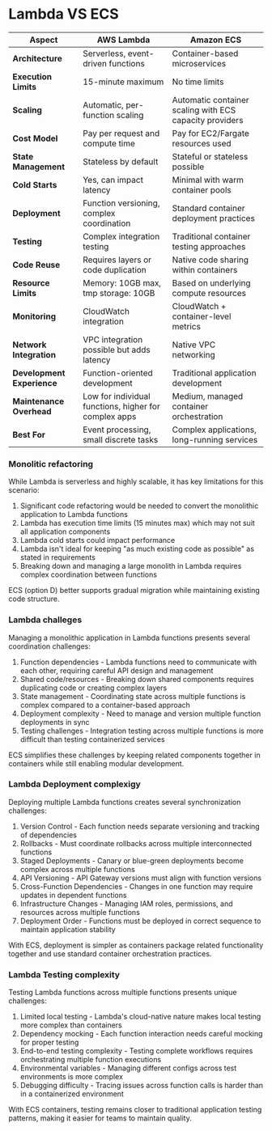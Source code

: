 # Lambda VS ECS

| Aspect                     | AWS Lambda                                            | Amazon ECS                                              |
| -------------------------- | ----------------------------------------------------- | ------------------------------------------------------- |
| **Architecture**           | Serverless, event-driven functions                    | Container-based microservices                           |
| **Execution Limits**       | 15-minute maximum                                     | No time limits                                          |
| **Scaling**                | Automatic, per-function scaling                       | Automatic container scaling with ECS capacity providers |
| **Cost Model**             | Pay per request and compute time                      | Pay for EC2/Fargate resources used                      |
| **State Management**       | Stateless by default                                  | Stateful or stateless possible                          |
| **Cold Starts**            | Yes, can impact latency                               | Minimal with warm container pools                       |
| **Deployment**             | Function versioning, complex coordination             | Standard container deployment practices                 |
| **Testing**                | Complex integration testing                           | Traditional container testing approaches                |
| **Code Reuse**             | Requires layers or code duplication                   | Native code sharing within containers                   |
| **Resource Limits**        | Memory: 10GB max, tmp storage: 10GB                   | Based on underlying compute resources                   |
| **Monitoring**             | CloudWatch integration                                | CloudWatch + container-level metrics                    |
| **Network Integration**    | VPC integration possible but adds latency             | Native VPC networking                                   |
| **Development Experience** | Function-oriented development                         | Traditional application development                     |
| **Maintenance Overhead**   | Low for individual functions, higher for complex apps | Medium, managed container orchestration                 |
| **Best For**               | Event processing, small discrete tasks                | Complex applications, long-running services             |



### Monolitic refactoring

While Lambda is serverless and highly scalable, it has key limitations for this scenario:

1. Significant code refactoring would be needed to convert the monolithic application to Lambda functions
2. Lambda has execution time limits (15 minutes max) which may not suit all application components
3. Lambda cold starts could impact performance
4. Lambda isn't ideal for keeping "as much existing code as possible" as stated in requirements
5. Breaking down and managing a large monolith in Lambda requires complex coordination between functions

ECS (option D) better supports gradual migration while maintaining existing code structure.



### Lambda challeges

Managing a monolithic application in Lambda functions presents several coordination challenges:

1. Function dependencies - Lambda functions need to communicate with each other, requiring careful API design and management
2. Shared code/resources - Breaking down shared components requires duplicating code or creating complex layers
3. State management - Coordinating state across multiple functions is complex compared to a container-based approach
4. Deployment complexity - Need to manage and version multiple function deployments in sync
5. Testing challenges - Integration testing across multiple functions is more difficult than testing containerized services

ECS simplifies these challenges by keeping related components together in containers while still enabling modular development.

###

### Lambda Deployment complexigy

Deploying multiple Lambda functions creates several synchronization challenges:

1. Version Control - Each function needs separate versioning and tracking of dependencies
2. Rollbacks - Must coordinate rollbacks across multiple interconnected functions
3. Staged Deployments - Canary or blue-green deployments become complex across multiple functions
4. API Versioning - API Gateway versions must align with function versions
5. Cross-Function Dependencies - Changes in one function may require updates in dependent functions
6. Infrastructure Changes - Managing IAM roles, permissions, and resources across multiple functions
7. Deployment Order - Functions must be deployed in correct sequence to maintain application stability

With ECS, deployment is simpler as containers package related functionality together and use standard container orchestration practices.

### Lambda Testing complexity

Testing Lambda functions across multiple functions presents unique challenges:

1. Limited local testing - Lambda's cloud-native nature makes local testing more complex than containers
2. Dependency mocking - Each function interaction needs careful mocking for proper testing
3. End-to-end testing complexity - Testing complete workflows requires orchestrating multiple function executions
4. Environmental variables - Managing different configs across test environments is more complex
5. Debugging difficulty - Tracing issues across function calls is harder than in a containerized environment

With ECS containers, testing remains closer to traditional application testing patterns, making it easier for teams to maintain quality.
